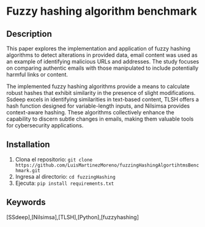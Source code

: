 # Fuzzy hashing algorithm benchmark

## Description
This paper explores the implementation and application of fuzzy hashing algorithms to detect alterations in provided data, email content was used as an example of identifying malicious URLs and addresses. The study focuses on comparing authentic emails with those manipulated to include potentially harmful links or content.

The implemented fuzzy hashing algorithms provide a means to calculate robust hashes that exhibit similarity in the presence of slight modifications. Ssdeep excels in identifying similarities in text-based content, TLSH offers a hash function designed for variable-length inputs, and Nilsimsa provides context-aware hashing. These algorithms collectively enhance the capability to discern subtle changes in emails, making them valuable tools for cybersecurity applications.


## Installation
1. Clona el repositorio: `git clone https://github.com/LuisMartinezMoreno/fuzzingHashingAlgortihtmsBenchmark.git`
2. Ingresa al directorio: `cd fuzzingHashing`
3. Ejecuta: `pip install requirements.txt`


## Keywords
[SSdeep],[Nilsimsa],[TLSH],[Python],[fuzzyhashing]
